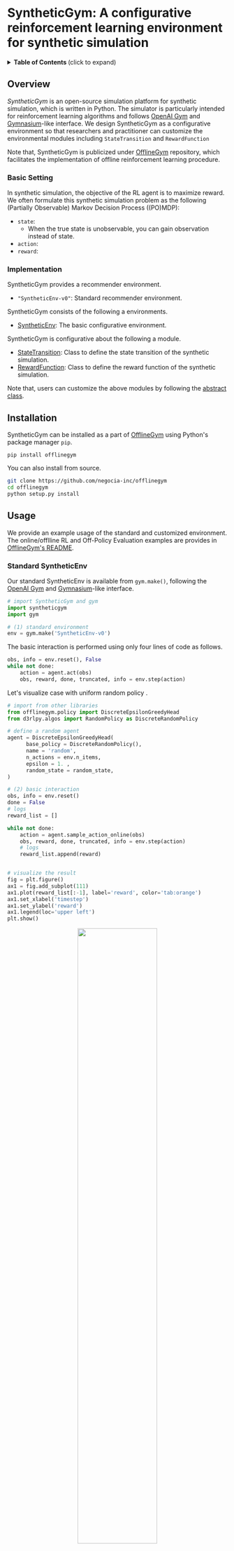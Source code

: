 # SyntheticGym: A configurative reinforcement learning environment for synthetic simulation
<details>
<summary><strong>Table of Contents </strong>(click to expand)</summary>

- [SyntheticGym: A reinforcement learning environment for synthetic simulation](#SyntheticGym-a-reinforcement-learning-environment-for-synthetic-simulation)
- [Overview](#overview)
- [Installation](#installation)
- [Usage](#usage)
- [Citation](#citation)
- [Contribution](#contribution)
- [License](#license)
- [Project Team](#project-team)
- [Contact](#contact)
- [Reference](#reference)

</details>

## Overview

*SyntheticGym* is an open-source simulation platform for synthetic simulation, which is written in Python. The simulator is particularly intended for reinforcement learning algorithms and follows [OpenAI Gym](https://gym.openai.com) and [Gymnasium](https://gymnasium.farama.org/)-like interface. We design SyntheticGym as a configurative environment so that researchers and practitioner can customize the environmental modules including `StateTransition` and `RewardFunction`

Note that, SyntheticGym is publicized under [OfflineGym](../) repository, which facilitates the implementation of offline reinforcement learning procedure.

### Basic Setting

In synthetic simulation, the objective of the RL agent is to maximize reward. \
We often formulate this synthetic simulation problem as the following (Partially Observable) Markov Decision Process ((PO)MDP):
- `state`: 
   - When the true state is unobservable, you can gain observation instead of state.
- `action`:  
- `reward`: 

### Implementation

SyntheticGym provides a recommender environment.
- `"SyntheticEnv-v0"`: Standard recommender environment.

SyntheticGym consists of the following a environments.
- [SyntheticEnv](./envs/rec.py#L14): The basic configurative environment.

SyntheticGym is configurative about the following a module.
- [StateTransition](./envs/simulator/function.py#L13): Class to define the state transition of the synthetic simulation.
- [RewardFunction](./envs/simulator/function.py#L13): Class to define the reward function of the synthetic simulation.

Note that, users can customize the above modules by following the [abstract class](./envs/simulator/base.py).

## Installation
SyntheticGym can be installed as a part of [OfflineGym](../) using Python's package manager `pip`.
```
pip install offlinegym
```

You can also install from source.
```bash
git clone https://github.com/negocia-inc/offlinegym
cd offlinegym
python setup.py install
```

## Usage

We provide an example usage of the standard and customized environment. \
The online/offlline RL and Off-Policy Evaluation examples are provides in [OfflineGym's README](../README.md).

### Standard SyntheticEnv

Our standard SyntheticEnv is available from `gym.make()`, following the [OpenAI Gym](https://gym.openai.com) and [Gymnasium](https://gymnasium.farama.org/)-like interface.

```Python
# import SyntheticGym and gym
import syntheticgym
import gym

# (1) standard environment 
env = gym.make('SyntheticEnv-v0')
```

The basic interaction is performed using only four lines of code as follows.

```Python
obs, info = env.reset(), False
while not done:
    action = agent.act(obs)
    obs, reward, done, truncated, info = env.step(action)
```

Let's visualize case with uniform random policy .

```Python
# import from other libraries
from offlinegym.policy import DiscreteEpsilonGreedyHead
from d3rlpy.algos import RandomPolicy as DiscreteRandomPolicy

# define a random agent
agent = DiscreteEpsilonGreedyHead(
      base_policy = DiscreteRandomPolicy(),
      name = 'random',
      n_actions = env.n_items,
      epsilon = 1. ,
      random_state = random_state, 
)

# (2) basic interaction 
obs, info = env.reset()
done = False
# logs
reward_list = []

while not done:
    action = agent.sample_action_online(obs)
    obs, reward, done, truncated, info = env.step(action)
    # logs
    reward_list.append(reward)


# visualize the result
fig = plt.figure()
ax1 = fig.add_subplot(111)
ax1.plot(reward_list[:-1], label='reward', color='tab:orange')
ax1.set_xlabel('timestep')
ax1.set_ylabel('reward')
ax1.legend(loc='upper left')
plt.show()
```
<div align="center"><img src="./images/basic_interaction.png" width="60%"/></div>
<figcaption>
<p align="center">
  Transition of the Reward during a Single Episode
</p>
</figcaption>

Note that, while we use [OfflineGym](../README.md) and [d3rlpy](https://github.com/takuseno/d3rlpy) here, SyntheticGym is compatible with any other libraries working on the [OpenAI Gym](https://gym.openai.com) and [Gymnasium](https://gymnasium.farama.org/)-like interface.

### Customized RTGEnv

Next, we describe how to customize the environment by instantiating the environment.

<details>
<summary>List of environmental configurations: (click to expand)</summary>

- `StateTransition`: 
- `RewardFunction`: 
- `state_dim`: Dimensions of state.
- `action_type`: action type (i.e., continuous / discrete).
- `n_actions`: Number of actions.
- `action_context_dim`: Dimensions of the action context.
- `action_context`: Feature vectors that characterizes each action.
- `reward_type`: Reward type (i.e., continuous / binary).
- `reward_std`: Standard deviation of the reward distribution. Applicable only when reward_type is "continuous".
- `obs_std`: Standard deviation of the observation distribution.
- `step_per_episode`: Number of timesteps in an episode.
- `random_state` : Random state

</details>

```Python
from syntheticgym import SyntheticEnv
env = SyntheticEnv(
        StateTransition = StateTransition
        RewardFunction = RewardFunction
        state_dim = 10, #each state has 5 dimensional features
        action_type = "continuous", #we use continuous action
        n_actions = 100,  
        action_context_dim = 10,  #each action has 10 dimensional features
        action_context = None,  #determine action_context from n_actions and action_context_dim in SyntheticEnv
        reward_type = "continuous", #we use continuous reward
        reward_std = 0.0,
        obs_std = 0.0, #not add noise to the observation
        step_per_episode = 10,
        random_state = 12345,
)
```

Specifically, users can define their own `StateTransition` as follows.

#### Example of StateTransition
```Python
# import syntheticgym modules
from syntheticgym import BaseStateTransition
from sytheticgym.types import Action
# import other necessary stuffs
from dataclasses import dataclass
from typing import Optional
import numpy as np

@dataclass
class StateTransition(BaseStateTransition):
    state_dim: int = 10
    action_type: str = "continuous",  # "binary"
    action_context_dim: int = 10
    action_context: Optional[np.ndarray] = (None,)
    random_state: Optional[int] = None

    def __post_init__(self):
        self.random_ = check_random_state(self.random_state)

        self.state_coef = self.random_.normal(loc=0.0, scale=1.0, size=(self.state_dim, self.state_dim))
        self.action_coef = self.random_.normal(loc=0.0, scale=1.0, size=(self.state_dim, self.action_context_dim))
        self.state_action_coef = self.random_.normal(loc=0.0, scale=1.0, size=(1, self.action_context_dim))


    def step(
        self,
        state: np.ndarray,
        action: Action,
    ) -> np.ndarray:

        if self.action_type == "continuous":
            state = self.state_coef @ state +  self.action_coef @ action+  state @ self.state_action_coef @ action
        
        elif self.action_type == "discrete":
            state = self.state_coef @ state + self.action_coef @ self.action_context[action] +  state @ self.state_action_coef.T @ self.action_context[action]
            
        state = state / np.linalg.norm(state, ord=2)

        return state


```
Specifically, users can define their own `RewardFunction` as follows.

#### Example of RewardFunction
```Python
# import syntheticgym modules
from syntheticgym import BaseRewardFunction
from sytheticgym.types import Action
# import other necessary stuffs
from dataclasses import dataclass
from typing import Optional
import numpy as np

@dataclass
class RewardFunction(BaseRewardFunction):
    reward_type: str = "continuous"  # "binary"
    reward_std: float = 0.0
    state_dim: int = 10
    action_type: str = "continuous",  # "discrete"
    action_context_dim: int = 10
    action_context: Optional[np.ndarray] = (None,)
    random_state: Optional[int] = None

    def __post_init__(self):
        check_scalar(
            self.reward_std,
            name="reward_std",
            target_type=float,
        )

        if self.reward_type not in ["continuous", "binary"]:
            raise ValueError(
                f'reward_type must be either "continuous" or "binary", but {self.reward_type} is given'
            )

        self.random_ = check_random_state(self.random_state)

        self.state_coef = self.random_.normal(loc=0.0, scale=1.0, size=(1, self.state_dim))
        self.action_coef = self.random_.normal(loc=0.0, scale=1.0, size=(1, self.action_context_dim))
        self.state_action_coef = self.random_.normal(loc=0.0, scale=1.0, size=(self.state_dim, self.action_context_dim))

    def sample(
        self,
        state: np.ndarray,
        action: Action,
    ) -> float:
        if self.action_type == "continuous":
            reward = self.state_coef @ state + self.action_coef @ action +  (state.T @ self.state_action_coef) @ action
        
        elif self.action_type == "discrete":
            reward = self.state_coef @ state + self.action_coef @ self.action_context[action] +  (state.T @ self.state_action_coef ) @ self.action_context[action]

        if self.reward_type == "continuous":
            reward = reward + self.random_.normal(loc=0.0, scale=self.reward_std)

        reward = reward[0][0]

        return reward

```

<!-- More examples are available at [quickstart/rec_synthetic_customize_env.ipynb](./examples/quickstart/rec_synthetic_customize_env.ipynb). \
The statistics of the environment is also visualized at [quickstart/rec_synthetic_data_collection.ipynb](./examples/quickstart/rec_synthetic_data_collection.ipynb). -->

## Citation

If you use our software in your work, please cite our paper:

Haruka Kiyohara, Kosuke Kawakami, Yuta Saito.<br>
**Accelerating Offline Reinforcement Learning Application in Real-Time Bidding and Recommendation: Potential Use of Simulation**<br>
(RecSys'21 SimuRec workshop)<br>
[https://arxiv.org/abs/2109.08331](https://arxiv.org/abs/2109.08331)

Bibtex:
```
@article{kiyohara2021accelerating,
  title={Accelerating Offline Reinforcement Learning Application in Real-Time Bidding and Recommendation: Potential Use of Simulation},
  author={Kiyohara, Haruka and Kawakami, Kosuke and Saito, Yuta},
  journal={arXiv preprint arXiv:2109.08331},
  year={2021}
}
```

## Contribution
Any contributions to SyntheticGym are more than welcome!
Please refer to [CONTRIBUTING.md](../CONTRIBUTING.md) for general guidelines how to contribute the project.

## License

This project is licensed under Apache 2.0 license - see [LICENSE](../LICENSE) file for details.

## Project Team

- [Haruka Kiyohara](https://sites.google.com/view/harukakiyohara) (**Main Contributor**; Tokyo Institute of Technology)
- Kosuke Kawakami (negocia Inc.)
- [Yuta Saito](https://usait0.com/en/) (Cornell University)

## Contact

For any question about the paper and software, feel free to contact: kiyohara.h.aa@m.titech.ac.jp

## References

<details>
<summary><strong>Papers </strong>(click to expand)</summary>

1. Greg Brockman, Vicki Cheung, Ludwig Pettersson, Jonas Schneider, John Schulman, Jie Tang, and Wojciech Zaremba. [OpenAI Gym](https://arxiv.org/abs/1606.01540). *arXiv preprint arXiv:1606.01540*, 2016.

2. Takuma Seno and Michita Imai. [d3rlpy: An Offline Deep Reinforcement Library](https://arxiv.org/abs/2111.03788), *arXiv preprint arXiv:2111.03788*, 2021.

3. Sarah Dean and Jamie Morgenstern. [Preference Dynamics Under Personalized Recommendations](https://arxiv.org/abs/2205.13026). In *Proceedings of the 23rd ACM Conference on Economics and Computation*, 4503-9150, 2022.

</details>

<details>
<summary><strong>Projects </strong>(click to expand)</summary>

This project is inspired by the following three packages.
- **RecoGym**  -- an RL environment for synthetic simulations: [[github](https://github.com/criteo-research/reco-gym)] [[paper](https://arxiv.org/abs/1808.00720)]
- **RecSim** -- a configurative RL environment for synthetic simulations: [[github](https://github.com/google-research/recsim)] [[paper](https://arxiv.org/abs/1909.04847)]
- **AuctionGym** -- an RL environment for online advertising auctions: [[github](https://github.com/amzn/auction-gym)] [[paper](https://www.amazon.science/publications/learning-to-bid-with-auctiongym)]
- **FinRL** -- an RL environment for finance: [[github](https://github.com/AI4Finance-Foundation/FinRL)] [[paper](https://arxiv.org/abs/2011.09607)]

</details>

